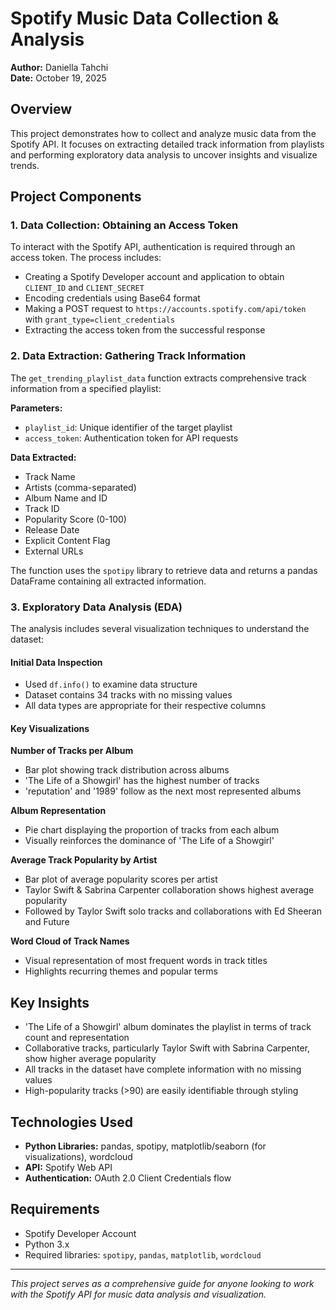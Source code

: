 # Spotify Music Data Collection & Analysis

**Author:** Daniella Tahchi  
**Date:** October 19, 2025

## Overview

This project demonstrates how to collect and analyze music data from the Spotify API. It focuses on extracting detailed track information from playlists and performing exploratory data analysis to uncover insights and visualize trends.

## Project Components

### 1. Data Collection: Obtaining an Access Token

To interact with the Spotify API, authentication is required through an access token. The process includes:

- Creating a Spotify Developer account and application to obtain `CLIENT_ID` and `CLIENT_SECRET`
- Encoding credentials using Base64 format
- Making a POST request to `https://accounts.spotify.com/api/token` with `grant_type=client_credentials`
- Extracting the access token from the successful response

### 2. Data Extraction: Gathering Track Information

The `get_trending_playlist_data` function extracts comprehensive track information from a specified playlist:

**Parameters:**
- `playlist_id`: Unique identifier of the target playlist
- `access_token`: Authentication token for API requests

**Data Extracted:**
- Track Name
- Artists (comma-separated)
- Album Name and ID
- Track ID
- Popularity Score (0-100)
- Release Date
- Explicit Content Flag
- External URLs

The function uses the `spotipy` library to retrieve data and returns a pandas DataFrame containing all extracted information.

### 3. Exploratory Data Analysis (EDA)

The analysis includes several visualization techniques to understand the dataset:

#### Initial Data Inspection
- Used `df.info()` to examine data structure
- Dataset contains 34 tracks with no missing values
- All data types are appropriate for their respective columns

#### Key Visualizations

**Number of Tracks per Album**
- Bar plot showing track distribution across albums
- 'The Life of a Showgirl' has the highest number of tracks
- 'reputation' and '1989' follow as the next most represented albums

**Album Representation**
- Pie chart displaying the proportion of tracks from each album
- Visually reinforces the dominance of 'The Life of a Showgirl'

**Average Track Popularity by Artist**
- Bar plot of average popularity scores per artist
- Taylor Swift & Sabrina Carpenter collaboration shows highest average popularity
- Followed by Taylor Swift solo tracks and collaborations with Ed Sheeran and Future

**Word Cloud of Track Names**
- Visual representation of most frequent words in track titles
- Highlights recurring themes and popular terms

## Key Insights

- 'The Life of a Showgirl' album dominates the playlist in terms of track count and representation
- Collaborative tracks, particularly Taylor Swift with Sabrina Carpenter, show higher average popularity
- All tracks in the dataset have complete information with no missing values
- High-popularity tracks (>90) are easily identifiable through styling

## Technologies Used

- **Python Libraries:** pandas, spotipy, matplotlib/seaborn (for visualizations), wordcloud
- **API:** Spotify Web API
- **Authentication:** OAuth 2.0 Client Credentials flow

## Requirements

- Spotify Developer Account
- Python 3.x
- Required libraries: `spotipy`, `pandas`, `matplotlib`, `wordcloud`

---

*This project serves as a comprehensive guide for anyone looking to work with the Spotify API for music data analysis and visualization.*
